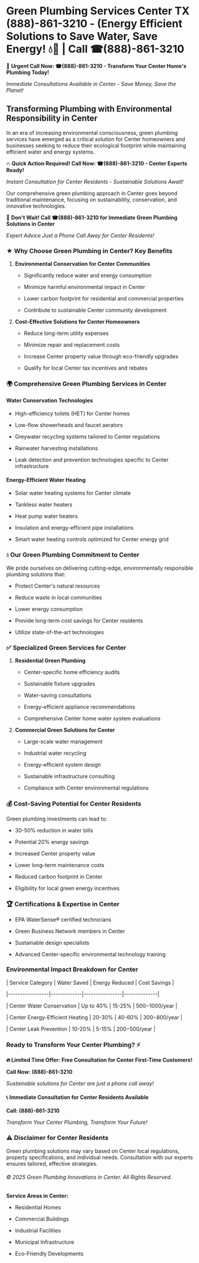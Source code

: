# Green Plumbing Services Center TX (888)-861-3210 - (Energy Efficient Solutions to Save Water, Save Energy! 💧🌿 | Call ☎(888)-861-3210

🚨 **Urgent Call Now: ☎(888)-861-3210 - Transform Your Center Home's Plumbing Today!**
*Immediate Consultations Available in Center - Save Money, Save the Planet!*

## Transforming Plumbing with Environmental Responsibility in Center

In an era of increasing environmental consciousness, green plumbing services have emerged as a critical solution for Center homeowners and businesses seeking to reduce their ecological footprint while maintaining efficient water and energy systems. 

🔥 **Quick Action Required! Call Now: ☎(888)-861-3210 - Center Experts Ready!**
*Instant Consultation for Center Residents - Sustainable Solutions Await!*

Our comprehensive green plumbing approach in Center goes beyond traditional maintenance, focusing on sustainability, conservation, and innovative technologies.

🚨 **Don't Wait! Call ☎(888)-861-3210 for Immediate Green Plumbing Solutions in Center**
*Expert Advice Just a Phone Call Away for Center Residents!*

### ★ Why Choose Green Plumbing in Center? Key Benefits

1. **Environmental Conservation for Center Communities** 
   - Significantly reduce water and energy consumption
   - Minimize harmful environmental impact in Center
   - Lower carbon footprint for residential and commercial properties
   - Contribute to sustainable Center community development

2. **Cost-Effective Solutions for Center Homeowners** 
   - Reduce long-term utility expenses
   - Minimize repair and replacement costs
   - Increase Center property value through eco-friendly upgrades
   - Qualify for local Center tax incentives and rebates

### 🌍 Comprehensive Green Plumbing Services in Center

#### Water Conservation Technologies
- High-efficiency toilets (HET) for Center homes
- Low-flow showerheads and faucet aerators
- Greywater recycling systems tailored to Center regulations
- Rainwater harvesting installations
- Leak detection and prevention technologies specific to Center infrastructure

#### Energy-Efficient Water Heating
- Solar water heating systems for Center climate
- Tankless water heaters
- Heat pump water heaters
- Insulation and energy-efficient pipe installations
- Smart water heating controls optimized for Center energy grid

### 💧 Our Green Plumbing Commitment to Center

We pride ourselves on delivering cutting-edge, environmentally responsible plumbing solutions that:
- Protect Center's natural resources
- Reduce waste in local communities
- Lower energy consumption
- Provide long-term cost savings for Center residents
- Utilize state-of-the-art technologies

### ✅ Specialized Green Services for Center

1. **Residential Green Plumbing**
   - Center-specific home efficiency audits
   - Sustainable fixture upgrades
   - Water-saving consultations
   - Energy-efficient appliance recommendations
   - Comprehensive Center home water system evaluations

2. **Commercial Green Solutions for Center**
   - Large-scale water management
   - Industrial water recycling
   - Energy-efficient system design
   - Sustainable infrastructure consulting
   - Compliance with Center environmental regulations

### 💰 Cost-Saving Potential for Center Residents

Green plumbing investments can lead to:
- 30-50% reduction in water bills
- Potential 20% energy savings
- Increased Center property value
- Lower long-term maintenance costs
- Reduced carbon footprint in Center
- Eligibility for local green energy incentives

### 🏆 Certifications & Expertise in Center

- EPA WaterSense® certified technicians
- Green Business Network members in Center
- Sustainable design specialists
- Advanced Center-specific environmental technology training

### Environmental Impact Breakdown for Center

| Service Category | Water Saved | Energy Reduced | Cost Savings |
|-----------------|-------------|----------------|--------------|
| Center Water Conservation | Up to 40% | 15-25% | $500-$1000/year |
| Center Energy-Efficient Heating | 20-30% | 40-60% | $300-$800/year |
| Center Leak Prevention | 10-20% | 5-15% | $200-$500/year |

### Ready to Transform Your Center Plumbing? ⚡

**🔥 Limited Time Offer: Free Consultation for Center First-Time Customers!**

**Call Now: (888)-861-3210**
*Sustainable solutions for Center are just a phone call away!*

#### 📞 Immediate Consultation for Center Residents Available

**Call: (888)-861-3210**
*Transform Your Center Plumbing, Transform Your Future!*

### ⚠️ Disclaimer for Center Residents

Green plumbing solutions may vary based on Center local regulations, property specifications, and individual needs. Consultation with our experts ensures tailored, effective strategies.

###### © 2025 Green Plumbing Innovations in Center. All Rights Reserved.

**Service Areas in Center:** 
- Residential Homes
- Commercial Buildings
- Industrial Facilities
- Municipal Infrastructure
- Eco-Friendly Developments